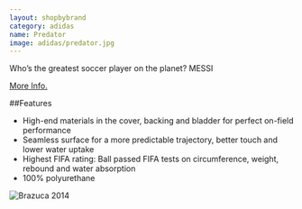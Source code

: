 ```yaml
---
layout: shopbybrand
category: adidas
name: Predator
image: adidas/predator.jpg
---
```


Who’s the greatest soccer player on the planet? MESSI

[More Info.](http://www.adidas.com/us/product/mens-soccer-predator-glider-ball/AK053?cid=G83967)

##Features

- High-end materials in the cover, backing and bladder for perfect on-field performance
- Seamless surface for a more predictable trajectory, better touch and lower water uptake
- Highest FIFA rating: Ball passed FIFA tests on circumference, weight, rebound and water absorption
- 100% polyurethane

![Brazuca 2014](http://www.elverys.ie/images/productImages/Zoom/adidas-predator-glider-ball-1040828.jpg)